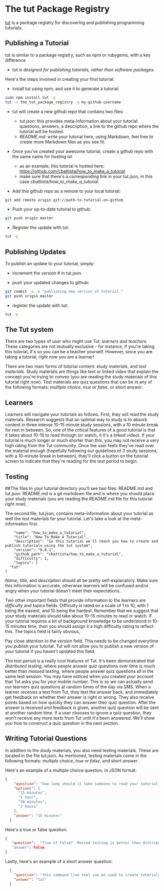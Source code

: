 The tut Package Registry
============

[tut](http://rock-em-sock-em.2013.nodeknockout.com/) is a package registry for discovering and publishing programming tutorials.

Publishing a Tutorial
---------------------

tut is similar to a package registry, such as npm or rubygems, with a key difference

* *tut is designed for publishing tutorials, rather than software packages.*

Here's the steps involved in creating your first tutorial:

* install tut using npm, and use it to generate a tutorial:

```bash
sudo npm install tut -g
tut -c the_tut_package_registry -g my-github-username
```

* tut will create a new github repo that contains two files:
  * *tut.json:* this provides meta-information about your tutorial: questions, answers, a description, a link to the github repo where the tutorial will be hosted.
  * *README.md:* write your tutorial here, using Markdown, feel free to create more Markdown files as you see fit.

* Once you've created your awesome tutorial, create a github repo with the same name for hosting ist
  * as an example, this tutorial is hosted here: https://github.com/cbattista/how_to_make_a_tutorial
  * make sure that there's a corresponding link in your tut.json, in this case *cbattista/how_to_make_a_tutorial*.

* Add this github repo as a remote to your local tutorial:

```bash
git add remote origin git://path-to-tutorial-on-github
```

* Push your up-to-date tutorial to github:

```bash
git push origin master
```

* Register the update with tut:

```bash
tut -p
```

Publishing Updates
------------------

To publish an update to your tutorial, simply:

* increment the version # in tut.json.

* push your updated changes to github:

```bash
git commit -a -m "publishing new version of tutorial."
git push origin master
```

* register the update with tut:

```bash
tut -p
```

The Tut system
--------------

There are two types of user who might use Tut:  _learners_ and _teachers_.  These categories are not mutually exclusive - for instance, if you're taking this tutorial, it's so you can be a teacher yourself.  However, since you are taking a tutorial, right now you are a learner!

There are two main forms of tutorial content:  _study materials_, and _test materials_.  Study materials are things like text or linked video that explain the concept you're trying to convey (you are reading the study materials of this tutorial right now).  Test materials are quiz questions that can be in any of the following formats:  _multiple choice_, _true or false_, or _short answer_.

Learners
--------

Learners will navigate your tutorials as follows.  First, they will read the study materials.  Research suggests that an optimal way to study is to absorb content in three intense 10-15 minute study sessions, with a 10 minute break for rest in between.  So, one of the critical features of a good tutorial is that it takes about 10-15 to read through (or watch, it it's a linked video).  If your tutorial is much longer or much shorter than this, you may not receive a very high rating from the Tut community.  Once the user feels they've read over the material enough (hopefully following our guidelines of 3 study sessions, with a 10-minute break in between), they'll click a button on the tutorial screen to indicate that they're reading for the test period to begin.

Testing
-------

##The files
In your tutorial directory you'll see two files:  README.md and tut.json.  README.md is a git markdown file and is where you should place your study materials (you are reading the README.md file for this tutorial right now).

The second file, tut.json, contains meta-information about your tutorial as well the test materials for your tutorial.  Let's take a look at the meta-information first.

```
	"name": "how_to_make_a_tutorial",
	"title": "How To Make A Tutorial",
	"description": "In this tutorial we'll teach you how to create and publish tutorials using the tut system",
	"version": "0.0.1",
	"github_path": "cbattista/how_to_make_a_tutorial",
	"difficulty": 1,
	"topics": [
  "tut"
]
```

_Name_, _title_, and _description_ should all be pretty self-explanatory.  Make sure this information is accurate, otherwise learners will be confused and/or angry when your tutorial doesn't meet their expectations.

Two other important fields that provide information to the learners are _difficulty_ and _topics_ fields.  Difficulty is rated on a scale of 1 to 10, with 1 being the easiest, and 10 being the hardest.  Remember that we suggest that your study materials should take about 10-15 minutes to read or watch.  If your tutorial requires a lot of background knowledge to be understood in 10-15 minutes time, then you should assign it a high difficulty rating to reflect this.  The topics field is fairly obvious,


Pay close attention to the _version_ field.  This needs to be changed everytime you publish your tutorial.  Tut will not allow you to publish a new version of your tutorial if you haven't updated this field.


The test period is a really cool features of Tut.  It's been demonstrated that _distributed testing_, where people answer quiz questions over time is much better than _massed testing_, where people answer quiz questions all in the same test session.  You may have noticed when you created your account that Tut asks you for your mobile number.  This is so we can actually send our learners quiz questions at random times of the day via SMS.   When a learner receives a text from Tut, they text the answer back, and immediately get feedback on whether their answer is right or wrong.  They also receive points based on how quickly they can answer their quiz question.  After the answer is received and feedback is given, another quiz question will be sent at another random time.  If a user chooses to ignore a quiz question, they won't receive any more texts from Tut until it's been answered.  We'll show you how to construct a quiz question in the next section.

Writing Tutorial Questions
------------------------------

In addition to the study materials, you also need testing materials.  These are located in the file tut.json.  As mentioned, testing materials come in the following formats: _multiple choice_, _true or false_, and _short answer_.

Here's an example of a multiple choice question, in JSON format:

```json
{
    "question": "how long should it take someone to read your tutorial?",
    "options": [
      "15 minutes",
      "1 hour",
      "30 minutes",
      "2 hours"
    ],
    "answer": "15 minutes"
  }
```

Here's a true or false question:

```json
{
   "question":  "True of False?  Massed testing is better than distributed testing."
   "answer": False
}
```

Lastly, here's an example of a short answer question:

```json
  {
    "question": "this command line tool can be used to create tutorials",
    "answer": "tut"
  }
```
